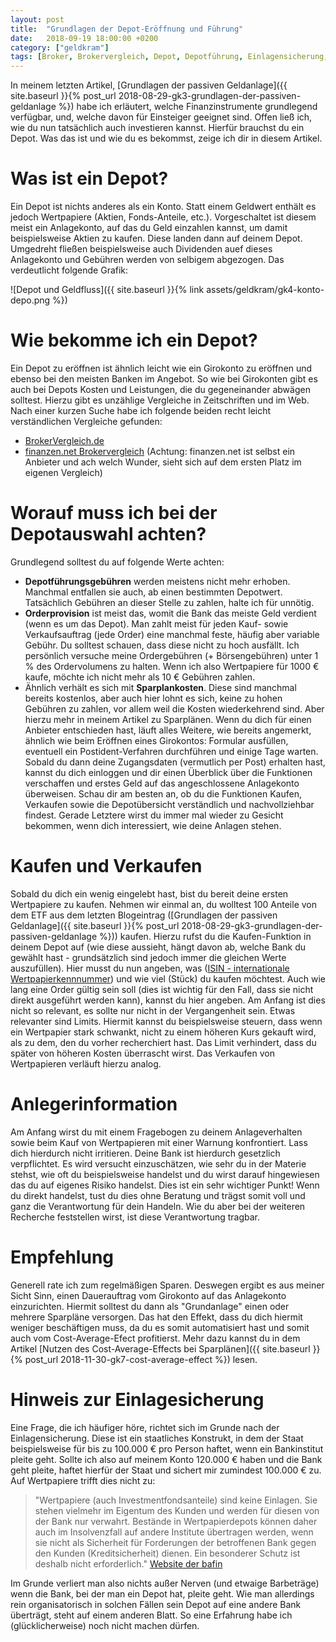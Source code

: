 ```yaml
---
layout: post
title:  "Grundlagen der Depot-Eröffnung und Führung"
date:   2018-09-19 18:00:00 +0200
category: ["geldkram"]
tags: [Broker, Brokervergleich, Depot, Depotführung, Einlagensicherung, Kaufen, Konto, sparen, Verkaufen]
---
```


In meinem letzten Artikel, [Grundlagen der passiven Geldanlage]({{ site.baseurl }}{% post_url 2018-08-29-gk3-grundlagen-der-passiven-geldanlage %}) habe ich erläutert, welche Finanzinstrumente grundlegend verfügbar, und, welche davon für Einsteiger geeignet sind. Offen ließ ich, wie du nun tatsächlich auch investieren kannst. Hierfür brauchst du ein Depot. Was das ist und wie du es bekommst, zeige ich dir in diesem Artikel.

# Was ist ein Depot?
Ein Depot ist nichts anderes als ein Konto. Statt einem Geldwert enthält es jedoch Wertpapiere (Aktien, Fonds-Anteile, etc.). Vorgeschaltet ist diesem meist ein Anlagekonto, auf das du Geld einzahlen kannst, um damit beispielsweise Aktien zu kaufen. Diese landen dann auf deinem Depot. Umgedreht fließen beispielsweise auch Dividenden auef dieses Anlagekonto und Gebühren werden von selbigem abgezogen. Das verdeutlicht folgende Grafik:

![Depot und Geldfluss]({{ site.baseurl }}{% link assets/geldkram/gk4-konto-depo.png %})

# Wie bekomme ich ein Depot?
Ein Depot zu eröffnen ist ähnlich leicht wie ein Girokonto zu eröffnen und ebenso bei den meisten Banken im Angebot. So wie bei Girokonten gibt es auch bei Depots Kosten und Leistungen, die du gegeneinander abwägen solltest. Hierzu gibt es unzählige Vergleiche in Zeitschriften und im Web. Nach einer kurzen Suche habe ich folgende beiden recht leicht verständlichen Vergleiche gefunden:
* [BrokerVergleich.de](http://brokervergleich.de/)
* [finanzen.net Brokervergleich](https://www.finanzen.net/online-broker-vergleich/) (Achtung: finanzen.net ist selbst ein Anbieter und ach welch Wunder, sieht sich auf dem ersten Platz im eigenen Vergleich)

# Worauf muss ich bei der Depotauswahl achten?
Grundlegend solltest du auf folgende Werte achten:
* **Depotführungsgebühren** werden meistens nicht mehr erhoben. Manchmal entfallen sie auch, ab einen bestimmten Depotwert. Tatsächlich Gebühren an dieser Stelle zu zahlen, halte ich für unnötig.
* **Orderprovision** ist meist das, womit die Bank das meiste Geld verdient (wenn es um das Depot). Man zahlt meist für jeden Kauf- sowie Verkaufsauftrag (jede Order) eine manchmal feste, häufig aber variable Gebühr. Du solltest schauen, dass diese nicht zu hoch ausfällt. Ich persönlich versuche meine Ordergebühren (+ Börsengebühren) unter 1 % des Ordervolumens zu halten. Wenn ich also Wertpapiere für 1000 € kaufe, möchte ich nicht mehr als 10 € Gebühren zahlen. 
* Ähnlich verhält es sich mit **Sparplankosten**. Diese sind manchmal bereits kostenlos, aber auch hier lohnt es sich, keine zu hohen Gebühren zu zahlen, vor allem weil die Kosten wiederkehrend sind. Aber hierzu mehr in meinem Artikel zu Sparplänen.
Wenn du dich für einen Anbieter entschieden hast, läuft alles Weitere, wie bereits angemerkt, ähnlich wie beim Eröffnen eines Girokontos: Formular ausfüllen, eventuell ein Postident-Verfahren durchführen und einige Tage warten.
Sobald du dann deine Zugangsdaten (vermutlich per Post) erhalten hast, kannst du dich einloggen und dir einen Überblick über die Funktionen verschaffen und erstes Geld auf das angeschlossene Anlagekonto überweisen. Schau dir am besten an, ob du die Funktionen Kaufen, Verkaufen sowie die Depotübersicht verständlich und nachvollziehbar findest. Gerade Letztere wirst du immer mal wieder zu Gesicht bekommen, wenn dich interessiert, wie deine Anlagen stehen.

# Kaufen und Verkaufen
Sobald du dich ein wenig eingelebt hast, bist du bereit deine ersten Wertpapiere zu kaufen. Nehmen wir einmal an, du wolltest 100 Anteile von dem ETF aus dem letzten Blogeintrag ([Grundlagen der passiven Geldanlage]({{ site.baseurl }}{% post_url 2018-08-29-gk3-grundlagen-der-passiven-geldanlage %})) kaufen. Hierzu rufst du die Kaufen-Funktion in deinem Depot auf (wie diese aussieht, hängt davon ab, welche Bank du gewählt hast - grundsätzlich sind jedoch immer die gleichen Werte auszufüllen). Hier musst du nun angeben, was ([ISIN - internationale Wertpapierkennnummer](https://de.wikipedia.org/wiki/Internationale_Wertpapierkennnummer)) und wie viel (Stück) du kaufen möchtest. Auch wie lang eine Order gültig sein soll (dies ist wichtig für den Fall, dass sie nicht direkt ausgeführt werden kann), kannst du hier angeben. Am Anfang ist dies nicht so relevant, es sollte nur nicht in der Vergangenheit sein. Etwas relevanter sind Limits. Hiermit kannst du beispielsweise steuern, dass wenn ein Wertpapier stark schwankt, nicht zu einem höheren Kurs gekauft wird, als zu dem, den du vorher recherchiert hast. Das Limit verhindert, dass du später von höheren Kosten überrascht wirst.
Das Verkaufen von Wertpapieren verläuft hierzu analog.

# Anlegerinformation
Am Anfang wirst du mit einem Fragebogen zu deinem Anlageverhalten sowie beim Kauf von Wertpapieren mit einer Warnung konfrontiert. Lass dich hierdurch nicht irritieren. Deine Bank ist hierdurch gesetzlich verpflichtet. Es wird versucht einzuschätzen, wie sehr du in der Materie stehst, wie oft du beispielsweise handelst und du wirst darauf hingewiesen das du auf eigenes Risiko handelst. Dies ist ein sehr wichtiger Punkt! Wenn du direkt handelst, tust du dies ohne Beratung und trägst somit voll und ganz die Verantwortung für dein Handeln. Wie du aber bei der weiteren Recherche feststellen wirst, ist diese Verantwortung tragbar.

# Empfehlung
Generell rate ich zum regelmäßigen Sparen. Deswegen ergibt es aus meiner Sicht Sinn, einen Dauerauftrag vom Girokonto auf das Anlagekonto einzurichten. Hiermit solltest du dann als "Grundanlage" einen oder mehrere Sparpläne versorgen. Das hat den Effekt, dass du dich hiermit weniger beschäftigen muss, da du es somit automatisiert hast und somit auch vom Cost-Average-Efect profitierst. Mehr dazu kannst du in dem Artikel [Nutzen des Cost-Average-Effects bei Sparplänen]({{ site.baseurl }}{% post_url 2018-11-30-gk7-cost-average-effect %}) lesen.

# Hinweis zur Einlagesicherung
Eine Frage, die ich häufiger höre, richtet sich im Grunde nach der Einlagensicherung. Diese ist ein staatliches Konstrukt, in dem der Staat beispielsweise für bis zu 100.000 € pro Person haftet, wenn ein Bankinstitut pleite geht. Sollte ich also auf meinem Konto 120.000 € haben und die Bank geht pleite, haftet hierfür der Staat und sichert mir zumindest 100.000 € zu. Auf Wertpapiere trifft dies nicht zu:

> "Wertpapiere (auch Investmentfondsanteile) sind keine Einlagen. Sie stehen vielmehr im Eigentum des Kunden und werden für diesen von der Bank nur verwahrt. Bestände in Wertpapierdepots können daher auch im Insolvenzfall auf andere Institute übertragen werden, wenn sie nicht als Sicherheit für Forderungen der betroffenen Bank gegen den Kunden (Kreditsicherheit) dienen. Ein besonderer Schutz ist deshalb nicht erforderlich." [Website der bafin](https://www.bafin.de/DE/Verbraucher/BaFinVerbraucherschutz/Schieflage/Einlagensicherung/einlagensicherung_node.html)

Im Grunde verliert man also nichts außer Nerven (und etwaige Barbeträge) wenn die Bank, bei der man ein Depot hat, pleite geht. Wie man allerdings rein organisatorisch in solchen Fällen sein Depot auf eine andere Bank überträgt, steht auf einem anderen Blatt. So eine Erfahrung habe ich (glücklicherweise) noch nicht machen dürfen.